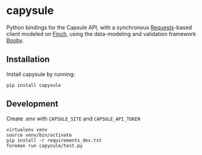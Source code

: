 capysule
========


Python bindings for the Capsule API, with a synchronous
[Requests][]-based client modeled on [Finch][], using the
data-modeling and validation framework [Booby][].


Installation
------------

Install capysule by running:

    pip install capysule


Development
-----------

Create .env with `CAPSULE_SITE` and `CAPSULE_API_TOKEN`

    virtualenv venv
    source venv/bin/activate
    pip install -r requirements_dev.txt
    foreman run capysule/test.py


[Requests]: http://docs.python-requests.org/en/latest/
[Finch]: https://github.com/jaimegildesagredo/finch
[Booby]: https://booby.readthedocs.org/en/0.5.0/
